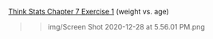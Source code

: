[Think Stats Chapter 7 Exercise 1](http://greenteapress.com/thinkstats2/html/thinkstats2008.html#toc70) (weight vs. age)

>> img/Screen Shot 2020-12-28 at 5.56.01 PM.png
